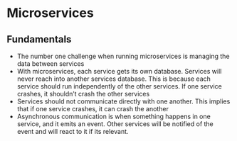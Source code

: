 # Microservices

## Fundamentals

- The number one challenge when running microservices is managing the data between services
- With microservices, each service gets its own database. Services will never reach into another services database. This is because each service should run independently of the other services. If one service crashes, it shouldn’t crash the other services
- Services should not communicate directly with one another. This implies that if one service crashes, it can crash the another
- Asynchronous communication is when something happens in one service, and it emits an event. Other services will be notified of the event and will react to it if its relevant.
